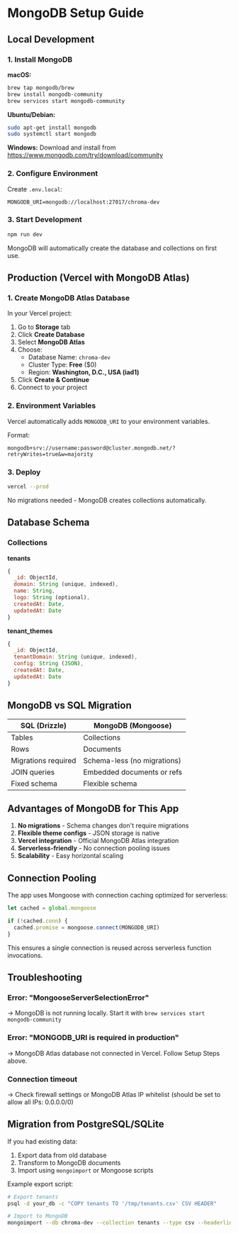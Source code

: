 # MongoDB Setup Guide

## Local Development

### 1. Install MongoDB

**macOS:**

```bash
brew tap mongodb/brew
brew install mongodb-community
brew services start mongodb-community
```

**Ubuntu/Debian:**

```bash
sudo apt-get install mongodb
sudo systemctl start mongodb
```

**Windows:**
Download and install from https://www.mongodb.com/try/download/community

### 2. Configure Environment

Create `.env.local`:

```env
MONGODB_URI=mongodb://localhost:27017/chroma-dev
```

### 3. Start Development

```bash
npm run dev
```

MongoDB will automatically create the database and collections on first use.

## Production (Vercel with MongoDB Atlas)

### 1. Create MongoDB Atlas Database

In your Vercel project:

1. Go to **Storage** tab
2. Click **Create Database**
3. Select **MongoDB Atlas**
4. Choose:
   - Database Name: `chroma-dev`
   - Cluster Type: **Free** ($0)
   - Region: **Washington, D.C., USA (iad1)**
5. Click **Create & Continue**
6. Connect to your project

### 2. Environment Variables

Vercel automatically adds `MONGODB_URI` to your environment variables.

Format:

```
mongodb+srv://username:password@cluster.mongodb.net/?retryWrites=true&w=majority
```

### 3. Deploy

```bash
vercel --prod
```

No migrations needed - MongoDB creates collections automatically.

## Database Schema

### Collections

**tenants**

```javascript
{
  _id: ObjectId,
  domain: String (unique, indexed),
  name: String,
  logo: String (optional),
  createdAt: Date,
  updatedAt: Date
}
```

**tenant_themes**

```javascript
{
  _id: ObjectId,
  tenantDomain: String (unique, indexed),
  config: String (JSON),
  createdAt: Date,
  updatedAt: Date
}
```

## MongoDB vs SQL Migration

| SQL (Drizzle)       | MongoDB (Mongoose)          |
| ------------------- | --------------------------- |
| Tables              | Collections                 |
| Rows                | Documents                   |
| Migrations required | Schema-less (no migrations) |
| JOIN queries        | Embedded documents or refs  |
| Fixed schema        | Flexible schema             |

## Advantages of MongoDB for This App

1. **No migrations** - Schema changes don't require migrations
2. **Flexible theme configs** - JSON storage is native
3. **Vercel integration** - Official MongoDB Atlas integration
4. **Serverless-friendly** - No connection pooling issues
5. **Scalability** - Easy horizontal scaling

## Connection Pooling

The app uses Mongoose with connection caching optimized for serverless:

```typescript
let cached = global.mongoose

if (!cached.conn) {
  cached.promise = mongoose.connect(MONGODB_URI)
}
```

This ensures a single connection is reused across serverless function invocations.

## Troubleshooting

### Error: "MongooseServerSelectionError"

→ MongoDB is not running locally. Start it with `brew services start mongodb-community`

### Error: "MONGODB_URI is required in production"

→ MongoDB Atlas database not connected in Vercel. Follow Setup Steps above.

### Connection timeout

→ Check firewall settings or MongoDB Atlas IP whitelist (should be set to allow all IPs: 0.0.0.0/0)

## Migration from PostgreSQL/SQLite

If you had existing data:

1. Export data from old database
2. Transform to MongoDB documents
3. Import using `mongoimport` or Mongoose scripts

Example export script:

```bash
# Export tenants
psql -d your_db -c "COPY tenants TO '/tmp/tenants.csv' CSV HEADER"

# Import to MongoDB
mongoimport --db chroma-dev --collection tenants --type csv --headerline --file /tmp/tenants.csv
```
